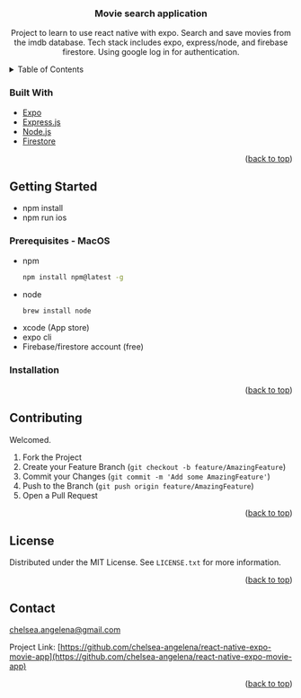 <a name="readme-top"></a>

<h3 align="center"> Movie search application</h3>

  <p align="center">
   Project to learn to use react native with expo. Search and save movies from the imdb database. Tech stack includes expo, express/node, and firebase firestore. Using google log in for authentication. 
    <br />
</div>

<!-- TABLE OF CONTENTS -->
<details>
  <summary>Table of Contents</summary>
  <ol>
    <li>
      <ul>
        <li><a href="#built-with">Built With</a></li>
      </ul>
    </li>
    <li>
      <a href="#getting-started">Getting Started</a>
      <ul>
        <li><a href="#prerequisites">Prerequisites</a></li>
        <li><a href="#installation">Installation</a></li>
      </ul>
    </li>
    <li><a href="#contributing">Contributing</a></li>
    <li><a href="#license">License</a></li>
    <li><a href="#contact">Contact</a></li>
  </ol>
</details>

### Built With
- [Expo](https://expo.dev/)
- [Express.js](https://expressjs.com/)
- [Node.js](https://nodejs.org/en)
- [Firestore](https://firebase.google.com/docs/firestore)

<p align="right">(<a href="#readme-top">back to top</a>)</p>

<!-- GETTING STARTED -->

## Getting Started

- npm install
- npm run ios

### Prerequisites - MacOS

- npm
  ```sh
  npm install npm@latest -g
  ```
- node
  ```sh
  brew install node
  ```
- xcode (App store)
- expo cli
- Firebase/firestore account (free)


### Installation

<p align="right">(<a href="#readme-top">back to top</a>)</p>

## Contributing

Welcomed.

1. Fork the Project
2. Create your Feature Branch (`git checkout -b feature/AmazingFeature`)
3. Commit your Changes (`git commit -m 'Add some AmazingFeature'`)
4. Push to the Branch (`git push origin feature/AmazingFeature`)
5. Open a Pull Request

<p align="right">(<a href="#readme-top">back to top</a>)</p>

<!-- LICENSE -->

## License

Distributed under the MIT License. See `LICENSE.txt` for more information.

<p align="right">(<a href="#readme-top">back to top</a>)</p>

<!-- CONTACT -->

## Contact

chelsea.angelena@gmail.com

Project Link: [https://github.com/chelsea-angelena/react-native-expo-movie-app](https://github.com/chelsea-angelena/react-native-expo-movie-app)

<p align="right">(<a href="#readme-top">back to top</a>)</p>



